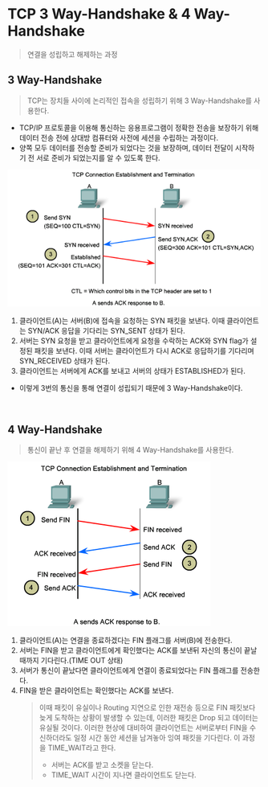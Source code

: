 # TCP 3 Way-Handshake & 4 Way-Handshake

> 연결을 성립하고 해제하는 과정

## 3 Way-Handshake

> TCP는 장치들 사이에 논리적인 접속을 성립하기 위해 3 Way-Handshake를 사용한다.

- TCP/IP 프로토콜을 이용해 통신하는 응용프로그램이 정확한 전송을 보장하기 위해 데이터 전송 전에 상대방 컴퓨터와 사전에 세션을 수립하는 과정이다.
- 양쪽 모두 데이터를 전송할 준비가 되었다는 것을 보장하며, 데이터 전달이 시작하기 전 서로 준비가 되었는지를 알 수 있도록 한다.

<img src="img/three_way_handshake.png">

1. 클라이언트(A)는 서버(B)에 접속을 요청하는 SYN 패킷을 보낸다. 이때 클라이언트는 SYN/ACK 응답을 기다리는 SYN_SENT 상태가 된다.
2. 서버는 SYN 요청을 받고 클라이언트에게 요청을 수락하는 ACK와 SYN flag가 설정된 패킷을 보낸다. 이때 서버는 클라이언트가 다시 ACK로 응답하기를 기다리며 SYN_RECEIVED 상태가 된다.
3. 클라이언트는 서버에게 ACK를 보내고 서버의 상태가 ESTABLISHED가 된다.

- 이렇게 3번의 통신을 통해 연결이 성립되기 때문에 3 Way-Handshake이다.

</br>

## 4 Way-Handshake

> 통신이 끝난 후 연결을 해제하기 위해 4 Way-Handshake를 사용한다.

<img src="img/four_way_handshake.png">

1. 클라이언트(A)는 연결을 종료하겠다는 FIN 플래그를 서버(B)에 전송한다.
2. 서버는 FIN을 받고 클라이언트에게 확인했다는 ACK를 보낸뒤 자신의 통신이 끝날 때까지 기다린다.(TIME OUT 상태)
3. 서버가 통신이 끝났다면 클라이언트에게 연결이 종료되었다는 FIN 플래그를 전송한다.
4. FIN을 받은 클라이언트는 확인했다는 ACK를 보낸다.
   > 이때 패킷이 유실이나 Routing 지연으로 인한 재전송 등으로 FIN 패킷보다 늦게 도착하는 상황이 발생할 수 있는데, 이러한 패킷은 Drop 되고 데이터는 유실될 것이다. 이러한 현상에 대비하여 클라이언트는 서버로부터 FIN을 수신하더라도 일정 시간 동안 세션을 남겨놓아 잉여 패킷을 기다린다. 이 과정을 TIME_WAIT라고 한다.
   >
   > - 서버는 ACK를 받고 소켓을 닫는다.
   > - TIME_WAIT 시간이 지나면 클라이언트도 닫는다.
